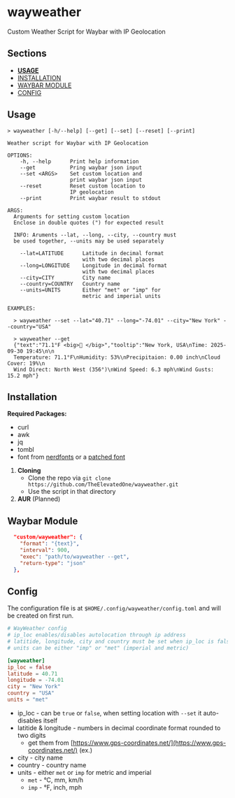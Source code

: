# wayweather

Custom Weather Script for Waybar with IP Geolocation

## Sections

- [**USAGE**](#usage)
- [INSTALLATION](#installation)
- [WAYBAR MODULE](#waybar-module)
- [CONFIG](#config)

## Usage

```
> wayweather [-h/--help] [--get] [--set] [--reset] [--print]

Weather script for Waybar with IP Geolocation

OPTIONS:
    -h, --help      Print help information
    --get           Pring waybar json input
    --set <ARGS>    Set custom location and
                    print waybar json input
    --reset         Reset custom location to
                    IP geolocation
    --print         Print waybar result to stdout

ARGS:
  Arguments for setting custom location
  Enclose in double quotes (") for expected result

  INFO: Aruments --lat, --long, --city, --country must
  be used together, --units may be used separately

    --lat=LATITUDE      Latitude in decimal format
                        with two decimal places
    --long=LONGITUDE    Longitude in decimal format
                        with two decimal places
    --city=CITY         City name
    --country=COUNTRY   Country name
    --units=UNITS       Either "met" or "imp" for
                        metric and imperial units

EXAMPLES:
  
  > wayweather --set --lat="40.71" --long="-74.01" --city="New York" --country="USA"
  
  > wayweather --get
  {"text":"71.1°F <big>󰖔 </big>","tooltip":"New York, USA\nTime: 2025-09-30 19:45\n\n
  Temperature: 71.1°F\nHumidity: 53%\nPrecipitaion: 0.00 inch\nCloud Cover: 19%\n
  Wind Direct: North West (356°)\nWind Speed: 6.3 mph\nWind Gusts: 15.2 mph"}
```

## Installation

**Required Packages:**

- curl
- awk
- jq
- tombl
- font from [nerdfonts](https://www.nerdfonts.com/font-downloads) or a [patched font](https://github.com/ryanoasis/nerd-fonts?tab=readme-ov-file#font-patcher)

1. **Cloning**
    - Clone the repo via `git clone https://github.com/TheElevatedOne/wayweather.git`
    - Use the script in that directory
2. **AUR** (Planned)

## Waybar Module

```json
  "custom/wayweather": {
    "format": "{text}",
    "interval": 900,
    "exec": "path/to/wayweather --get",
    "return-type": "json"
  },
```

## Config

The configuration file is at `$HOME/.config/wayweather/config.toml`
and will be created on first run.

```toml
# WayWeather config
# ip_loc enables/disables autolocation through ip address
# latitide, longitude, city and country must be set when ip_loc is false
# units can be either "imp" or "met" (imperial and metric)

[wayweather]
ip_loc = false
latitude = 40.71
longitude = -74.01
city = "New York"
country = "USA"
units = "met"

```

- ip_loc - can be `true` or `false`, when setting location with `--set` it auto-disables itself
- latitide & longitude - numbers in decimal coordinate format rounded to two digits
  - get them from [https://www.gps-coordinates.net/](https://www.gps-coordinates.net/) (ex.)
- city - city name
- country - country name
- units - either `met` or `imp` for metric and imperial
  - `met` - °C, mm, km/h
  - `imp` - °F, inch, mph
